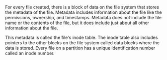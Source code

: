 For every file created, there is a block of data on the file system that stores the metadata of the file. 
Metadata includes information about the file like the permissions, ownership, and timestamps.
Metadata does not include the file name or the contents of the file, but it does include just about all other information about the file.

This metadata is called the file's inode table.
The inode table also includes pointers to the other blocks on the file system called data blocks where the data is stored.
Every file on a partition has a unique identification number called an inode number.

